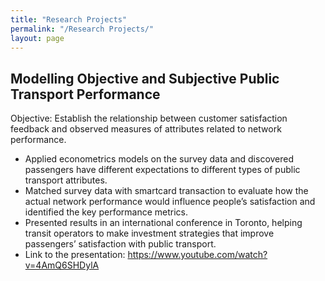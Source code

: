 ```yaml
---
title: "Research Projects"
permalink: "/Research Projects/"
layout: page
---
```


## Modelling Objective and Subjective Public Transport Performance

Objective: Establish the relationship between customer satisfaction feedback and observed measures of attributes related to network performance.

 - Applied econometrics models on the survey data and discovered passengers have different expectations to different types of public transport attributes.
 - Matched survey data with smartcard transaction to evaluate how the actual network performance would influence people’s satisfaction and identified the key performance metrics.
 - Presented results in an international conference in Toronto, helping transit operators to make investment strategies that improve passengers’ satisfaction with public transport. 
 - Link to the presentation: https://www.youtube.com/watch?v=4AmQ6SHDylA
